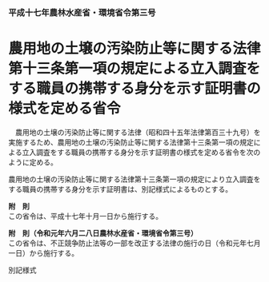 ### 平成十七年農林水産省・環境省令第三号  
# 農用地の土壌の汚染防止等に関する法律第十三条第一項の規定による立入調査をする職員の携帯する身分を示す証明書の様式を定める省令  
　農用地の土壌の汚染防止等に関する法律（昭和四十五年法律第百三十九号）を実施するため、農用地の土壌の汚染防止等に関する法律第十三条第一項の規定による立入調査をする職員の携帯する身分を示す証明書の様式を定める省令を次のように定める。  
  
農用地の土壌の汚染防止等に関する法律第十三条第一項の規定により立入調査をする職員の携帯する身分を示す証明書は、別記様式によるものとする。  
  
**附　則**  
この省令は、平成十七年十月一日から施行する。  
  
**附　則（令和元年六月二八日農林水産省・環境省令第三号）**  
この省令は、不正競争防止法等の一部を改正する法律の施行の日（令和元年七月一日）から施行する。  
  
別記様式
          
        